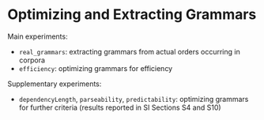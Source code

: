 # Optimizing and Extracting Grammars

Main experiments:

* `real_grammars`: extracting grammars from actual orders occurring in corpora
* `efficiency`: optimizing grammars for efficiency

Supplementary experiments:

* `dependencyLength`, `parseability`, `predictability`: optimizing grammars for further criteria (results reported in SI Sections S4 and S10)
